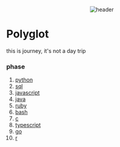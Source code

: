 <div align="center">
  <img src="https://user-images.githubusercontent.com/50648409/221862987-48e538b2-63d5-4a7c-a4e4-50947013ac00.png" alt="header">
</div>

# Polyglot

this is journey, it's not a day trip

### phase

1. [python](python/README.md)
2. [sql](sql/README.md)
3. [javascript](javascript/README.md)
4. [java](java/README.md)
5. [ruby](ruby/README.md)
6. [bash](bash/README.md)
7. [c](c/README.md)
8. [typescript](typescript/README.md)
9. [go](go/README.md)
10. [r](r/README.md)
